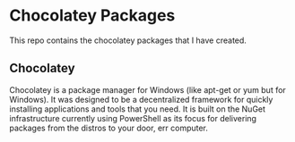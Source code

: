 # Chocolatey Packages
This repo contains the chocolatey packages that I have created. 

## Chocolatey
Chocolatey is a package manager for Windows (like apt-get or yum but for Windows). It was designed to be a decentralized framework for quickly installing applications and tools that you need. It is built on the NuGet infrastructure currently using PowerShell as its focus for delivering packages from the distros to your door, err computer.
